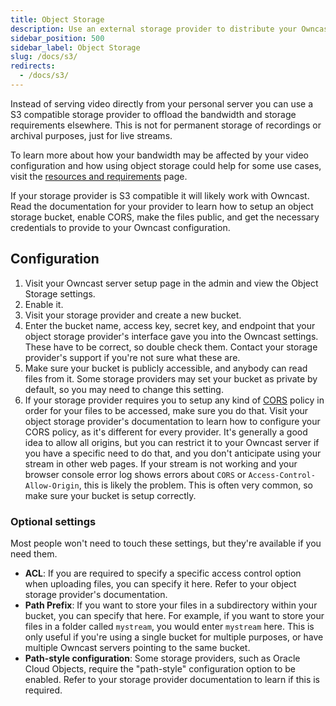 ```yaml
---
title: Object Storage
description: Use an external storage provider to distribute your Owncast video stream.
sidebar_position: 500
sidebar_label: Object Storage
slug: /docs/s3/
redirects:
  - /docs/s3/
---
```


Instead of serving video directly from your personal server you can use a S3 compatible storage provider to offload the bandwidth and storage requirements elsewhere. This is not for permanent storage of recordings or archival purposes, just for live streams.

To learn more about how your bandwidth may be affected by your video configuration and how using object storage could help for some use cases, visit the [resources and requirements](/docs/resources-requirements/) page.

If your storage provider is S3 compatible it will likely work with Owncast. Read the documentation for your provider to learn how to setup an object storage bucket, enable CORS, make the files public, and get the necessary credentials to provide to your Owncast configuration.

## Configuration

1. Visit your Owncast server setup page in the admin and view the Object Storage settings.
1. Enable it.
1. Visit your storage provider and create a new bucket.
1. Enter the bucket name, access key, secret key, and endpoint that your object storage provider's interface gave you into the Owncast settings. These have to be correct, so double check them. Contact your storage provider's support if you're not sure what these are.
1. Make sure your bucket is publicly accessible, and anybody can read files from it. Some storage providers may set your bucket as private by default, so you may need to change this setting.
1. If your storage provider requires you to setup any kind of [CORS](https://developer.mozilla.org/en-US/docs/Web/HTTP/CORS) policy in order for your files to be accessed, make sure you do that. Visit your object storage provider's documentation to learn how to configure your CORS policy, as it's different for every provider. It's generally a good idea to allow all origins, but you can restrict it to your Owncast server if you have a specific need to do that, and you don't anticipate using your stream in other web pages. If your stream is not working and your browser console error log shows errors about `CORS` or `Access-Control-Allow-Origin`, this is likely the problem. This is often very common, so make sure your bucket is setup correctly.

### Optional settings

Most people won't need to touch these settings, but they're available if you need them.

- **ACL**: If you are required to specify a specific access control option when uploading files, you can specify it here. Refer to your object storage provider's documentation.
- **Path Prefix**: If you want to store your files in a subdirectory within your bucket, you can specify that here. For example, if you want to store your files in a folder called `mystream`, you would enter `mystream` here. This is only useful if you're using a single bucket for multiple purposes, or have multiple Owncast servers pointing to the same bucket.
- **Path-style configuration**: Some storage providers, such as Oracle Cloud Objects, require the "path-style" configuration option to be enabled. Refer to your storage provider documentation to learn if this is required.

